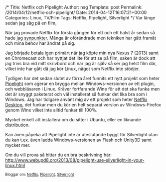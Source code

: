 /*
 Title: Netflix och Pipelight
 Author: nsg
 Template: post
 Permalink: /2014/04/12/netflix-och-pipelight/
 Date: 2014-04-12T16:07:21+00:00
 Categories: Linux, TV/Film
 Tags: Netflix, Pipelight, Silverlight
*/
Var länge sedan jag såg på en film,

När jag provade Netflix för första gången för ett och ett halvt år sedan så hade [jag synpunkter][1]. Många är oförändrade men tekniken har gått framåt och mina behov har ändrat på sig.

Jag började betala igen primärt när jag köpte min nya Nexus 7 (2013) samt en Chromecast och har nyttjat det lite för att se på film, saken är dock att jag trivs bra vid mitt skrivbord och när jag är själv så ser jag helst film där, vilket inte har gått då jag kör Linux, något som Netflix inte stödjer.

Tydligen har det sedan slutet av förra året funnits ett nytt projekt som heter [Pipelight][2] som agerar en brygga mellan Windows-versionen av ett plugin, och webbläsaren i Linux. Kräver fortfarande Wine för att det ska funka men det är snyggt paketerat och väl installerat så funkar det lika bra som i Windows. Jag har tidigare använt mig av ett projekt som heter [Netflix Desktop][3], det funkar men du kör en helt separat version av Windows-Firefox genom Wine vilket inte alltid funkar till 100%.

Mycket enkelt att installera om du sitter i Ubuntu, eller en liknande distribution.

Kan även påpeka att Pipelight inte är uteslutande byggt för Silverlight utan du kan t.ex. även ladda Windows-versionen av Flash och Unity3D samt mycket mer.

Om du vill prova så hittar du en bra beskrivning här:  
<http://www.webupd8.org/2013/08/pipelight-use-silverlight-in-your-linux.html>

<small> <p class='technorati-tags'>
  Bloggar om: <a class='technorati-link' href='http://bloggar.se/om/Netflix' rel='tag' target='_self'>Netflix</a>, <a class='technorati-link' href='http://bloggar.se/om/Pipelight' rel='tag' target='_self'>Pipelight</a>, <a class='technorati-link' href='http://bloggar.se/om/Silverlight' rel='tag' target='_self'>Silverlight</a>
</p></small>

 [1]: http://nsg.cc/2012/10/22/tankar-om-netflix/
 [2]: https://launchpad.net/pipelight
 [3]: https://launchpad.net/netflix-desktop